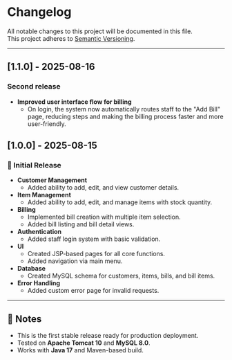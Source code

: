 # Changelog

All notable changes to this project will be documented in this file.  
This project adheres to [Semantic Versioning](https://semver.org/).

---


## [1.1.0] - 2025-08-16

### Second release

- **Improved user interface flow for billing**
    - On login, the system now automatically routes staff to the "Add Bill" page, reducing steps and making the billing process faster and more user-friendly.




## [1.0.0] - 2025-08-15

### 🎉 Initial Release
- **Customer Management**
    - Added ability to add, edit, and view customer details.
- **Item Management**
    - Added ability to add, edit, and manage items with stock quantity.
- **Billing**
    - Implemented bill creation with multiple item selection.
    - Added bill listing and bill detail views.
- **Authentication**
    - Added staff login system with basic validation.
- **UI**
    - Created JSP-based pages for all core functions.
    - Added navigation via main menu.
- **Database**
    - Created MySQL schema for customers, items, bills, and bill items.
- **Error Handling**
    - Added custom error page for invalid requests.

---

## 📌 Notes
- This is the first stable release ready for production deployment.
- Tested on **Apache Tomcat 10** and **MySQL 8.0**.
- Works with **Java 17** and Maven-based build.

